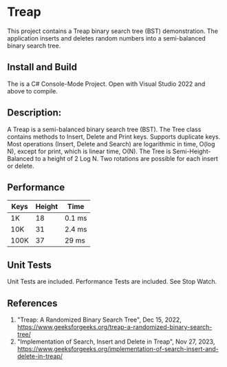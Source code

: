 # Treap 

This project contains a Treap binary search tree (BST) demonstration.   The application inserts and deletes random numbers into a semi-balanced binary search tree.

## Install and Build

The is a C# Console-Mode Project.  Open with  Visual Studio 2022 and above to compile. 

## Description:

A Treap is a semi-balanced binary search tree (BST).  The Tree class contains methods to Insert, Delete and Print keys.  Supports duplicate keys.  Most operations (Insert, Delete and Search) are logarithmic in time, O(log N), except for print, which is linear time, O(N).  The Tree is Semi-Height-Balanced to a height of 2 Log N.  Two rotations are possible for each insert or delete.

## Performance

Keys | Height | Time 
--- | --- | --- 
1K | 18 | 0.1 ms
10K | 31 | 2.4 ms
100K | 37 | 29 ms

## Unit Tests

Unit Tests are included.  Performance Tests are included.  See Stop Watch.


## References

1. "Treap:  A Randomized Binary Search Tree", Dec 15, 2022, https://www.geeksforgeeks.org/treap-a-randomized-binary-search-tree/
2. "Implementation of Search, Insert and Delete in Treap", Nov 27, 2023, https://www.geeksforgeeks.org/implementation-of-search-insert-and-delete-in-treap/



  
